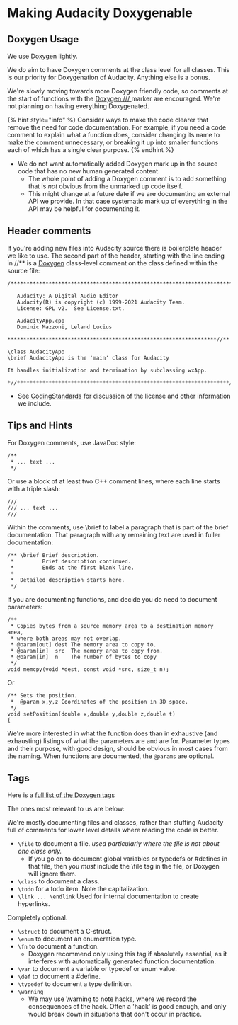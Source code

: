 # Making Audacity Doxygenable

## Doxygen Usage

We use [Doxygen](http://www.doxygen.org/)  lightly.

We do aim to have Doxygen comments at the class level for all classes. This is our priority for Doxygenation of Audacity. Anything else is a bonus.

We're slowly moving towards more Doxygen friendly code, so comments at the start of functions with the [Doxygen /// ](http://www.stack.nl/\~dimitri/doxygen/docblocks.html)  marker are encouraged. We're not planning on having everything Doxygenated.

{% hint style="info" %}
Consider ways to make the code clearer that remove the need for code documentation. For example, if you need a code comment to explain what a function does, consider changing its name to make the comment unnecessary, or breaking it up into smaller functions each of which has a single clear purpose.
{% endhint %}

* We do not want automatically added Doxygen mark up in the source code that has no new human generated content.
  * The whole point of adding a Doxygen comment is to add something that is _not_ obvious from the unmarked up code itself.
  * This might change at a future date if we are documenting an external API we provide. In that case systematic mark up of everything in the API may be helpful for documenting it.

## Header comments

If you're adding new files into Audacity source there is boilerplate header we like to use. The second part of the header, starting with the line ending in //\*\* is a [Doxygen](http://www.doxygen.org/)  class-level comment on the class defined within the source file:

```
/**********************************************************************

   Audacity: A Digital Audio Editor
   Audacity(R) is copyright (c) 1999-2021 Audacity Team.
   License: GPL v2.  See License.txt.

   AudacityApp.cpp
   Dominic Mazzoni, Leland Lucius

******************************************************************//**

\class AudacityApp
\brief AudacityApp is the 'main' class for Audacity 

It handles initialization and termination by subclassing wxApp.

*//*******************************************************************/

```

* See [CodingStandards ](./)for discussion of the license and other information we include.

## Tips and Hints

For Doxygen comments, use JavaDoc style:

```
/**
 * ... text ...
 */
```

Or use a block of at least two C++ comment lines, where each line starts with a triple slash:

```
///
/// ... text ...
///
```

Within the comments, use \brief to label a paragraph that is part of the brief documentation. That paragraph with any remaining text are used in fuller documentation:

```
/** \brief Brief description.
 *         Brief description continued.
 *         Ends at the first blank line.
 *
 *  Detailed description starts here.
 */
```

If you are documenting functions, and decide you do need to document parameters:

```
/**
 * Copies bytes from a source memory area to a destination memory area,
 * where both areas may not overlap.
 * @param[out] dest The memory area to copy to.
 * @param[in]  src  The memory area to copy from.
 * @param[in]  n    The number of bytes to copy
 */
void memcpy(void *dest, const void *src, size_t n);
```

Or

```
/** Sets the position.
 *  @param x,y,z Coordinates of the position in 3D space.
 */
void setPosition(double x,double y,double z,double t)
{
```

We're more interested in what the function does than in exhaustive (and exhausting) listings of what the parameters are and are for. Parameter types and their purpose, with good design, should be obvious in most cases from the naming. When functions are documented, the `@params` are optional.

## Tags

Here is a [full list of the Doxygen tags](http://www.stack.nl/\~dimitri/doxygen/manual/commands.html)

The ones most relevant to us are below:

We're mostly documenting files and classes, rather than stuffing Audacity full of comments for lower level details where reading the code is better.

* `\file` to document a file. _used particularly where the file is not about one class only._
  * If you go on to document global variables or typedefs or #defines in that file, then you _must_ include the \file tag in the file, or Doxygen will ignore them.
* `\class` to document a class.
* `\todo` for a todo item. Note the capitalization.
* `\link ... \endlink` Used for internal documentation to create hyperlinks.

Completely optional.

* `\struct` to document a C-struct.
* `\enum` to document an enumeration type.
* `\fn` to document a function.
  * Doxygen recommend only using this tag if absolutely essential, as it interferes with automatically generated function documentation.
* `\var` to document a variable or typedef or enum value.
* `\def` to document a #define.
* `\typedef` to document a type definition.
* `\warning`
  * We may use \warning to note hacks, where we record the consequences of the hack. Often a 'hack' is good enough, and only would break down in situations that don't occur in practice.
